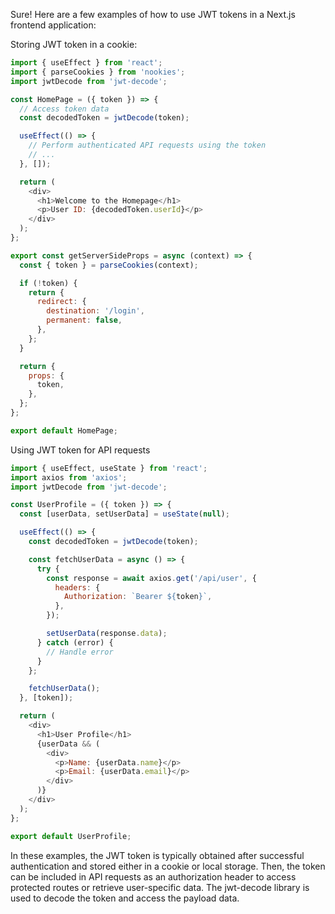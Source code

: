 Sure! Here are a few examples of how to use JWT tokens in a Next.js frontend application:

Storing JWT token in a cookie:
```javascript
import { useEffect } from 'react';
import { parseCookies } from 'nookies';
import jwtDecode from 'jwt-decode';

const HomePage = ({ token }) => {
  // Access token data
  const decodedToken = jwtDecode(token);

  useEffect(() => {
    // Perform authenticated API requests using the token
    // ...
  }, []);

  return (
    <div>
      <h1>Welcome to the Homepage</h1>
      <p>User ID: {decodedToken.userId}</p>
    </div>
  );
};

export const getServerSideProps = async (context) => {
  const { token } = parseCookies(context);

  if (!token) {
    return {
      redirect: {
        destination: '/login',
        permanent: false,
      },
    };
  }

  return {
    props: {
      token,
    },
  };
};

export default HomePage;
```
Using JWT token for API requests
```javascript
import { useEffect, useState } from 'react';
import axios from 'axios';
import jwtDecode from 'jwt-decode';

const UserProfile = ({ token }) => {
  const [userData, setUserData] = useState(null);

  useEffect(() => {
    const decodedToken = jwtDecode(token);

    const fetchUserData = async () => {
      try {
        const response = await axios.get('/api/user', {
          headers: {
            Authorization: `Bearer ${token}`,
          },
        });

        setUserData(response.data);
      } catch (error) {
        // Handle error
      }
    };

    fetchUserData();
  }, [token]);

  return (
    <div>
      <h1>User Profile</h1>
      {userData && (
        <div>
          <p>Name: {userData.name}</p>
          <p>Email: {userData.email}</p>
        </div>
      )}
    </div>
  );
};

export default UserProfile;
```
In these examples, the JWT token is typically obtained after successful authentication and stored either in a cookie or local storage. Then, the token can be included in API requests as an authorization header to access protected routes or retrieve user-specific data. The jwt-decode library is used to decode the token and access the payload data.




